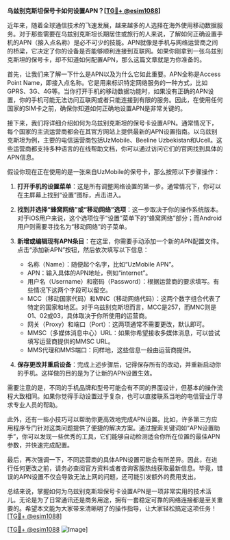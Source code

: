 **乌兹别克斯坦保号卡如何设置APN？[[TG💪+ @esim1088](https://t.me/s/esim1088)]**

近年来，随着全球通信技术的飞速发展，越来越多的人选择在海外使用移动数据服务。对于那些需要在乌兹别克斯坦长期居住或旅行的人来说，了解如何正确设置手机的APN（接入点名称）是必不可少的技能。APN就像是手机与网络运营商之间的桥梁，它决定了你的设备是否能够顺利连接到互联网。如果你刚拿到一张乌兹别克斯坦的保号卡，却不知道如何配置APN，那么这篇文章就是为你准备的。

首先，让我们来了解一下什么是APN以及为什么它如此重要。APN全称是Access Point Name，即接入点名称。它是用来标识特定网络服务的一种方式，比如GPRS、3G、4G等。当你打开手机的移动数据功能时，如果没有正确的APN设置，你的手机可能无法访问互联网或者只能连接到有限的服务。因此，在使用任何国家的SIM卡之前，确保你知道如何正确地设置APN是非常关键的。

接下来，我们将详细介绍如何为乌兹别克斯坦的保号卡设置APN。通常情况下，每个国家的主流运营商都会在其官方网站上提供最新的APN设置指南。以乌兹别克斯坦为例，主要的电信运营商包括UzMobile、Beeline Uzbekistan和Ucell。这些运营商都支持多种语言的在线帮助文档，你可以通过访问它们的官网找到具体的APN信息。

假设你现在正在使用的是一张来自UzMobile的保号卡，那么按照以下步骤操作：

1. **打开手机的设置菜单**：这是所有调整网络设置的第一步。通常情况下，你可以在主屏幕上找到“设置”图标，点击进入。

2. **找到并选择“蜂窝网络”或“移动网络”选项**：这一步取决于你的操作系统版本。对于iOS用户来说，这个选项位于“设置”菜单下的“蜂窝网络”部分；而Android用户则需要寻找名为“移动网络”的子菜单。

3. **新增或编辑现有APN条目**：在这里，你需要手动添加一个新的APN配置文件。点击“添加新APN”按钮，然后依次填写以下信息：
   - 名称（Name）：随便起个名字，比如“UzMobile APN”。
   - APN：输入具体的APN地址，例如“internet”。
   - 用户名（Username）和密码（Password）：根据运营商的要求填写。有些情况下这两个字段可以留空。
   - MCC（移动国家代码）和MNC（移动网络代码）：这两个数字组合代表了特定的国家和地区。对于乌兹别克斯坦而言，MCC是257，而MNC则是01、02或03，具体取决于你所使用的运营商。
   - 网关（Proxy）和端口（Port）：这两项通常不需要更改，默认即可。
   - MMSC（多媒体消息中心）URL：如果你希望接收多媒体消息，可以尝试填写运营商提供的MMSC URL。
   - MMS代理和MMS端口：同样地，这些信息一般由运营商提供。

4. **保存更改并重启设备**：完成上述步骤后，记得保存所有的改动，并重新启动你的手机。这样做的目的是为了让新的APN设置生效。

需要注意的是，不同的手机品牌和型号可能会有不同的界面设计，但基本的操作流程大致相同。如果你觉得手动设置过于复杂，也可以直接联系当地的电信营业厅寻求专业人员的帮助。

此外，还有一些小技巧可以帮助你更高效地完成APN设置。比如，许多第三方应用程序专门针对这类问题提供了便捷的解决方案。通过搜索关键词如“APN设置助手”，你可以发现一些优秀的工具，它们能够自动检测适合你所在位置的最佳APN参数，并快速完成配置。

最后，再次强调一下，不同运营商的具体APN设置可能会有所差异。因此，在进行任何更改之前，请务必查阅官方资料或者咨询客服热线获取最新信息。毕竟，错误的APN设置不仅会导致无法上网的问题，还可能引发额外的费用支出。

总结来说，掌握如何为乌兹别克斯坦保号卡设置APN是一项非常实用的技术活儿。无论是为了日常通讯还是商务用途，拥有一套稳定可靠的网络连接都是至关重要的。希望本文能为大家带来清晰明了的操作指导，让大家轻松搞定这项任务！[[TG💪+ @esim1088](https://t.me/s/esim1088)]

[[TG💪+ @esim1088](https://t.me/s/esim1088) ![Image](https://i.postimg.cc/4NQfJmqS/Snipaste-2025-05-13-00-14-12.png)]